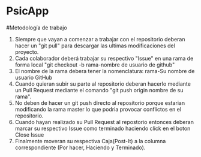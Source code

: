 # PsicApp
#Metodología de trabajo
1. Siempre que vayan a comenzar a trabajar con el repositorio deberan hacer un "git pull" para descargar las ultimas modificaciones del proyecto.
2. Cada colaborador deberá trabajar su respectivo "Issue" en una rama de forma local "git checkout -b rama-nombre de usuario de github"
3. El nombre de la rama debera tener la nomenclatura: rama-Su nombre de usuario GitHub
4. Cuando quieran subir su parte al repositorio deberan hacerlo mediante un Pull Request mediante el comando "git push origin nombre de su rama".
5. No deben de hacer un git push directo al repositorio porque estarian modificando la rama master lo que podria provocar conflictos en el repositorio.
6. Cuando hayan realizado su Pull Request al repostorio entonces deberan marcar su respectivo Issue como terminado haciendo click en el boton Close Issue
7. Finalmente moveran su respectiva Caja(Post-It) a la columna correspondiente (Por hacer, Haciendo y Terminado).
